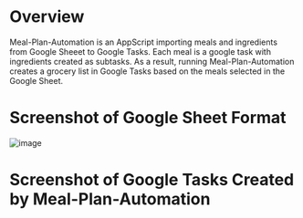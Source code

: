 # Overview
Meal-Plan-Automation is an AppScript importing meals and ingredients from Google Sheeet to Google Tasks. Each meal is a google task with ingredients created as subtasks. As a result, running Meal-Plan-Automation creates a grocery list in Google Tasks based on the meals selected in the Google Sheet. 

# Screenshot of Google Sheet Format 
![image](https://user-images.githubusercontent.com/111247311/232287022-e25c99b6-3d92-4c2c-bb01-fbbf83089432.png)

# Screenshot of Google Tasks Created by Meal-Plan-Automation

